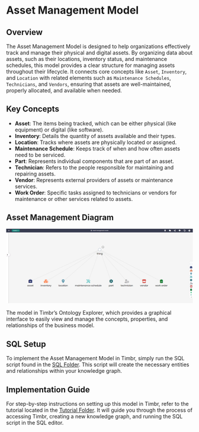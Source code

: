 # Asset Management Model

## Overview
The Asset Management Model is designed to help organizations effectively track and manage their physical and digital assets. By organizing data about assets, such as their locations, inventory status, and maintenance schedules, this model provides a clear structure for managing assets throughout their lifecycle. It connects core concepts like `Asset`, `Inventory`, and `Location` with related elements such as `Maintenance Schedules`, `Technicians`, and `Vendors`, ensuring that assets are well-maintained, properly allocated, and available when needed.

## Key Concepts
- **Asset**: The items being tracked, which can be either physical (like equipment) or digital (like software).
- **Inventory**: Details the quantity of assets available and their types.
- **Location**: Tracks where assets are physically located or assigned.
- **Maintenance Schedule**: Keeps track of when and how often assets need to be serviced.
- **Part**: Represents individual components that are part of an asset.
- **Technician**: Refers to the people responsible for maintaining and repairing assets.
- **Vendor**: Represents external providers of assets or maintenance services.
- **Work Order**: Specific tasks assigned to technicians or vendors for maintenance or other services related to assets.

## Asset Management Diagram

![Attached Image of Model](./model.png)

The model in Timbr’s Ontology Explorer, which provides a graphical interface to easily view and manage the concepts, properties, and relationships of the business model.

## SQL Setup
To implement the Asset Management Model in Timbr, simply run the SQL script found in the [SQL Folder](./sql). This script will create the necessary entities and relationships within your knowledge graph.

## Implementation Guide
For step-by-step instructions on setting up this model in Timbr, refer to the tutorial located in the [Tutorial Folder](./tutorial). It will guide you through the process of accessing Timbr, creating a new knowledge graph, and running the SQL script in the SQL editor.
